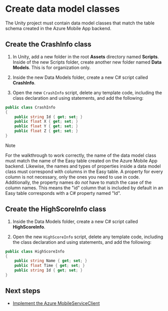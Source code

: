 # Create data model classes

The Unity project must contain data model classes that match the table schema created in the Azure Mobile App backend.

## Create the CrashInfo class

1. In Unity, add a new folder in the root **Assets** directory named **Scripts**. Inside of the new Scripts folder, create another new folder named **Data Models**. This is for organization only.

2. Inside the new Data Models folder, create a new C# script called **CrashInfo**.

3. Open the new `CrashInfo` script, delete any template code, including the class declaration and using statements, and add the following:

  ```csharp
  public class CrashInfo
  {
      public string Id { get; set; }
      public float X { get; set; }
      public float Y { get; set; }
      public float Z { get; set; }
  }
  ```

  > [!NOTE]
  > For the walkthrough to work correctly, the name of the data model class must match the name of the Easy table created on the Azure Mobile App backend. Likewise, the names and types of properties inside a data model class must correspond with columns in the Easy table. A property for every column is not necessary, only the ones you need to use in code. Additionally, the property names do *not* have to match the case of the column names. This means the "id" column that is included by default in an Easy table corresponds with a C# property named "Id".

## Create the HighScoreInfo class

1. Inside the Data Models folder, create a new C# script called **HighScoreInfo**.

2. Open the new `HighScoreInfo` script, delete any template code, including the class declaration and using statements, and add the following:

  ```csharp
  public class HighScoreInfo
  {
      public string Name { get; set; }
      public float Time { get; set; }
      public string Id { get; set; }
  }
  ```

  ## Next steps

  * [Implement the Azure MobileServiceClient](/Implement%20the%20Azure%20MobileServiceClient.md)

